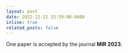 ```yaml
---
layout: post
date: 2022-12-22 15:59:00-0400
inline: true
related_posts: false
---
```


One paper is accepted by the journal **MIR 2023**.
